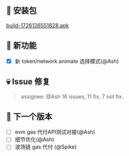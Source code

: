 ## 🚀 安装包

[build-1726126551828.apk](https://dalveywallet.s3.ap-northeast-1.amazonaws.com/release/apks/build-1726126551828.apk)

## 🎉 新功能

- [x] 新 token/network animate 选择模式(@Ash)

## 💀 Issue 修复

> assignee: @Ash 16 issues, 11 fix, 7 not fix.

## 📅 下一个版本

- [ ] evm gas 代付API测试对接(@Ash)
- [ ] 细节优化(@Ash)
- [ ] 波场链 gas 代付 (@Spike)
